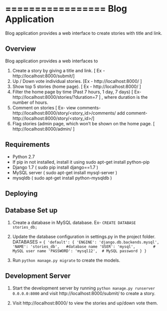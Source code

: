 =================
Blog Application
=================

Blog application provides a web interface to create stories with title and link.

Overview
--------

Blog application provides a web interfaces to

1. Create a story by giving a title and link. [ Ex - http://localhost:8000/submit/]
2. Up / Down vote individual stories. [Ex - http://localhost:8000/ ]
3. Show top 5 stories (home page). [ Ex - http://localhost:8000/ ]
4. Filter the home page by time (Past 7 hours, 1 day, 7 days) [ Ex- http://localhost:8000/stories/?duration=7 ] , 
   where duration is the number of hours.
5. Comment on stories [ Ex- view comments- http://localhost:8000/story/<story_id>/comments/
			    add comment- http://localhost:8000/story/<story_id>/]
6. Flag stories (admin page, which won’t be shown on the home page. [ http://localhost:8000/admin/ ]

Requirements
------------

* Python 2.7
* If pip in not installed, install it using 
	sudo apt-get install python-pip
* Django 1.7 ( sudo pip install django==1.7 )
* MySQL server ( sudo apt-get install mysql-server )
* mysqldb ( sudo apt-get install python-mysqldb )

Deploying
---------------------------

Database Set up
--------------
1. Create a database in MySQL database. Ex- `CREATE DATABASE stories_db;`
2. Update the database configuration in settings.py in the project folder.
   DATABASES = 
	`{
    		'default': {
        	'ENGINE': 'django.db.backends.mysql',
        	'NAME': 'stories_db',   #database name
        	'USER': 'mysql',		# MySQL user name
        	'PASSWORD': 'mysql12',	# MySQL password
	         }
	}`


3. Run `python manage.py migrate` to create the models. 

Development Server
--------------------

1. Start the development server by running `python manage.py runserver 0.0.0.0:8000`
   and visit http://localhost:8000/submit/ to create a story.

2. Visit http://localhost:8000/ to view the stories and up/down vote them.






